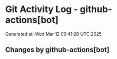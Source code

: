 # Git Activity Log - github-actions[bot]
Generated at: Wed Mar 12 00:41:28 UTC 2025
## Changes by github-actions[bot]
```diff
```
